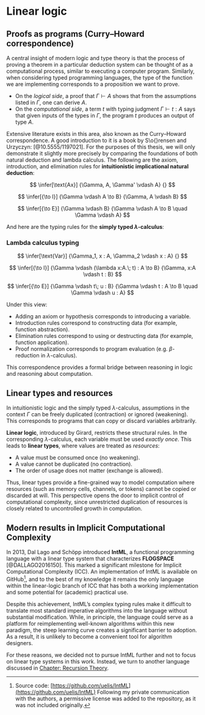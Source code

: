 # Linear logic

## Proofs as programs (Curry–Howard correspondence)

A central insight of modern logic and type theory is that the process of proving a theorem in a particular deduction system can be thought of as a computational process, similar to executing a computer program. Similarly, when considering typed programming languages, the type of the function we are implementing corresponds to a proposition we want to prove. 

- On the *logical side*, a proof that $\Gamma \vdash A$ shows that from the assumptions listed in $\Gamma$, one can derive $A$.  
- On the *computational side*, a term $t$ with typing judgment $\Gamma \vdash t : A$ says that given inputs of the types in $\Gamma$, the program $t$ produces an output of type $A$.  

Extensive literature exists in this area, also known as the Curry–Howard correspondence. A good introduction to it is a book by S\o{}rensen and Urzyczyn: [@10.5555/1197021]. For the purposes of this thesis, we will only demonstrate it slightly more precisely by comparing the foundations of both natural deduction and lambda calculus.
The following are the axiom, introduction, and elimination rules for **intuitionistic implicational natural deduction**:

$$
\infer[\text{Ax}]
  {\Gamma, A, \Gamma' \vdash A}
  {}
$$

$$
\infer[{\to I}]
  {\Gamma \vdash A \to B}
  {\Gamma, A \vdash B}
$$

$$
\infer[{\to E}]
  {\Gamma \vdash B}
  {\Gamma \vdash A \to B \quad \Gamma \vdash A}
$$

And here are the typing rules for the **simply typed $\lambda$-calculus**:

### Lambda calculus typing

$$
\infer[\text{Var}]
  {\Gamma_1, x : A, \Gamma_2 \vdash x : A}
  {}
$$

$$
\infer[{\to I}]
  {\Gamma \vdash (\lambda x:A.\; t) : A \to B}
  {\Gamma, x:A \vdash t : B}
$$

$$
\infer[{\to E}]
  {\Gamma \vdash t\; u : B}
  {\Gamma \vdash t : A \to B \quad \Gamma \vdash u : A}
$$

Under this view:  

- Adding an axiom or hypothesis corresponds to introducing a variable.  
- Introduction rules correspond to constructing data (for example, function abstraction).  
- Elimination rules correspond to using or destructing data (for example, function application).  
- Proof normalization corresponds to program evaluation (e.g. $\beta$-reduction in $\lambda$-calculus).  

This correspondence provides a formal bridge between reasoning in logic and reasoning about computation.

## Linear types and resources

In intuitionistic logic and the simply typed $\lambda$-calculus, assumptions in the context $\Gamma$ can be freely duplicated (contraction) or ignored (weakening). This corresponds to programs that can copy or discard variables arbitrarily.

**Linear logic**, introduced by Girard, restricts these structural rules. In the corresponding $\lambda$-calculus, each variable must be used *exactly once*. This leads to **linear types**, where values are treated as *resources*:  
- A value must be consumed once (no weakening).  
- A value cannot be duplicated (no contraction).  
- The order of usage does not matter (exchange is allowed).  

Thus, linear types provide a fine-grained way to model computation where resources (such as memory cells, channels, or tokens) cannot be copied or discarded at will. This perspective opens the door to implicit control of computational complexity, since unrestricted duplication of resources is closely related to uncontrolled growth in computation.

## Modern results in Implicit Computational Complexity

<!-- For characterization of logspace-computable predicates, a variant of propositional linear logic called "parsimonious logic" was introduced in [@mazza:LIPIcs.CSL.2015.24]. Ulrich Schöpp has proposed **LogFPL**, a typed functional programming language designed to capture FLOGSPACE [@10.1007/11874683_40].  -->
In 2013, Dal Lago and Schöpp introduced **IntML**, a functional programming language with a linear type system that characterizes **FLOGSPACE** [@DALLAGO2016150]. This marked a significant milestone for Implicit Computational Complexity (ICC). An implementation of IntML is available on GitHub[^1], and to the best of my knowledge it remains the only language within the linear-logic branch of ICC that has both a working implementation and some potential for (academic) practical use.  

Despite this achievement, IntML’s complex typing rules make it difficult to translate most standard imperative algorithms into the language without substantial modification. While, in principle, the language could serve as a platform for reimplementing well-known algorithms within this new paradigm, the steep learning curve creates a significant barrier to adoption. As a result, it is unlikely to become a convenient tool for algorithm designers.  

For these reasons, we decided not to pursue IntML further and not to focus on linear type systems in this work. Instead, we turn to another language discussed in [Chapter: Recursion Theory](#icc-recursion-theory).  

[^1]: Source code: [https://github.com/uelis/IntML](https://github.com/uelis/IntML) Following my private communication with the authors, a permissive license was added to the repository, as it was not included originally.